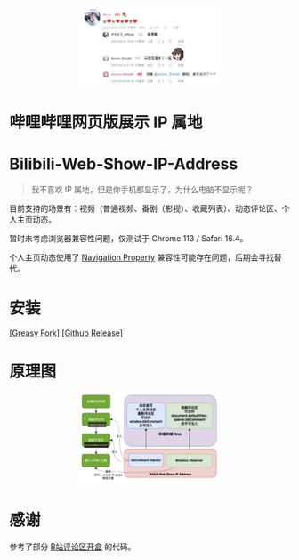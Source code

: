 <p align="center">
    <img src="./assets/preview.png" width = "50%">
</p>

# 哔哩哔哩网页版展示 IP 属地
# Bilibili-Web-Show-IP-Address

> 我不喜欢 IP 属地，但是你手机都显示了，为什么电脑不显示呢？

目前支持的场景有：视频（普通视频、番剧（影视）、收藏列表）、动态评论区、个人主页动态。

暂时未考虑浏览器兼容性问题，仅测试于 Chrome 113 / Safari 16.4。

个人主页动态使用了 [Navigation Property](https://developer.mozilla.org/en-US/docs/Web/API/Window/navigation) 兼容性可能存在问题，后期会寻找替代。

# 安装

[[Greasy Fork](https://greasyfork.org/zh-CN/scripts/466815)] [[Github Release](https://github.com/MaxChang3/Bilibili-Trackpad-Scroll-Reverser/releases/latest/download/bilibili-trackpad-scroll-reverser.user.js)]

# 原理图

<p align="center">
    <img src="./assets/diagram.png" width = "50%">
</p>

# 感谢

参考了部分 [B站评论区开盒](https://greasyfork.org/zh-CN/scripts/448434) 的代码。
